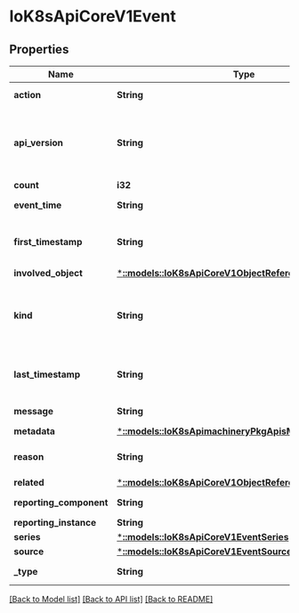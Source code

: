 # IoK8sApiCoreV1Event

## Properties
Name | Type | Description | Notes
------------ | ------------- | ------------- | -------------
**action** | **String** | What action was taken/failed regarding to the Regarding object. | [optional] 
**api_version** | **String** | APIVersion defines the versioned schema of this representation of an object. Servers should convert recognized schemas to the latest internal value, and may reject unrecognized values. More info: https://git.k8s.io/community/contributors/devel/api-conventions.md#resources | [optional] 
**count** | **i32** | The number of times this event has occurred. | [optional] 
**event_time** | **String** | MicroTime is version of Time with microsecond level precision. | [optional] 
**first_timestamp** | **String** | Time is a wrapper around time.Time which supports correct marshaling to YAML and JSON.  Wrappers are provided for many of the factory methods that the time package offers. | [optional] 
**involved_object** | [***::models::IoK8sApiCoreV1ObjectReference**](io.k8s.api.core.v1.ObjectReference.md) |  | 
**kind** | **String** | Kind is a string value representing the REST resource this object represents. Servers may infer this from the endpoint the client submits requests to. Cannot be updated. In CamelCase. More info: https://git.k8s.io/community/contributors/devel/api-conventions.md#types-kinds | [optional] 
**last_timestamp** | **String** | Time is a wrapper around time.Time which supports correct marshaling to YAML and JSON.  Wrappers are provided for many of the factory methods that the time package offers. | [optional] 
**message** | **String** | A human-readable description of the status of this operation. | [optional] 
**metadata** | [***::models::IoK8sApimachineryPkgApisMetaV1ObjectMeta**](io.k8s.apimachinery.pkg.apis.meta.v1.ObjectMeta.md) |  | 
**reason** | **String** | This should be a short, machine understandable string that gives the reason for the transition into the object's current status. | [optional] 
**related** | [***::models::IoK8sApiCoreV1ObjectReference**](io.k8s.api.core.v1.ObjectReference.md) |  | [optional] 
**reporting_component** | **String** | Name of the controller that emitted this Event, e.g. `kubernetes.io/kubelet`. | [optional] 
**reporting_instance** | **String** | ID of the controller instance, e.g. `kubelet-xyzf`. | [optional] 
**series** | [***::models::IoK8sApiCoreV1EventSeries**](io.k8s.api.core.v1.EventSeries.md) |  | [optional] 
**source** | [***::models::IoK8sApiCoreV1EventSource**](io.k8s.api.core.v1.EventSource.md) |  | [optional] 
**_type** | **String** | Type of this event (Normal, Warning), new types could be added in the future | [optional] 

[[Back to Model list]](../README.md#documentation-for-models) [[Back to API list]](../README.md#documentation-for-api-endpoints) [[Back to README]](../README.md)



